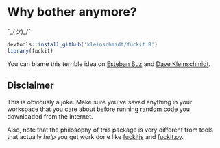 # Why bother anymore?

¯\_(ツ)_/¯

```r
devtools::install_github('kleinschmidt/fuckit.R')
library(fuckit)
```

You can blame this terrible idea on [Esteban Buz](http://www.esteban.bz/) and [Dave Kleinschmidt](http://www.davekleinschmidt.com).

## Disclaimer

This is obviously a joke. Make sure you've saved anything in your workspace that you care about before running random code you downloaded from the internet.

Also, note that the philosophy of this package is very different from tools that actually _help_ you get work done like [fuckitjs](https://github.com/mattdiamond/fuckitjs) and [fuckit.py](https://github.com/ajalt/fuckitpy).
